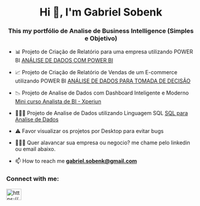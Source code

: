 <h1 align="center">Hi 👋, I'm Gabriel Sobenk</h1>
<h3 align="center">This my portfólio de Analise de Business Intelligence (Simples e Objetivo)</h3>

- 📊 Projeto de Criação de Relatório para uma empresa utilizando POWER BI [ANÁLISE DE DADOS COM POWER BI](https://app.powerbi.com/view?r=eyJrIjoiNzAzOTMwMzQtOGVhNS00MDY1LWFlODctMTI5NmU4MDU2ZmQ5IiwidCI6IjBiMjBhY2NmLThmNDAtNDc3ZC05ZDc4LWNmMGI5NWRkYjFhZCJ9)

- 📈 Projeto de Criação de Relatório de Vendas de um E-commerce utilizando POWER BI [ANÁLISE DE DADOS PARA TOMADA DE DECISÃO](https://app.powerbi.com/view?r=eyJrIjoiNmRhYjU2NjctMzY1ZS00MzhhLTgwMzgtMzAwMmZjMjk2N2Q1IiwidCI6IjBiMjBhY2NmLThmNDAtNDc3ZC05ZDc4LWNmMGI5NWRkYjFhZCJ9)

- 📉 Projeto de Analise de Dados com Dashboard Inteligente e Moderno [Mini curso Analista de BI - Xperiun](https://app.powerbi.com/view?r=eyJrIjoiNzA0NzRkOTAtNzY3Ny00YjJmLWExNjktZDY2NTcwOTYxMTU5IiwidCI6IjBiMjBhY2NmLThmNDAtNDc3ZC05ZDc4LWNmMGI5NWRkYjFhZCJ9)

- 🧑🏻‍💻 Projeto de Analise de Dados utilizando Linguagem SQL [SQL para Analise de Dados](https://medium.com/@gabriel.sobenk/sql-query-from-metabase-portfolio-1fde35be3a5f)

- ⚠️ Favor visualizar os projetos por Desktop para evitar bugs

- 🧑🏻‍💼 Quer alavancar sua empresa ou negocio? me chame pelo linkedin ou email abaixo.

- 📫 How to reach me **gabriel.sobenk@gmail.com**

<h3 align="left">Connect with me:</h3>
<p align="left">
<a href="https://linkedin.com/in/https://www.linkedin.com/in/gabriel-sobenk" target="blank"><img align="center" src="https://raw.githubusercontent.com/rahuldkjain/github-profile-readme-generator/master/src/images/icons/Social/linked-in-alt.svg" alt="https://www.linkedin.com/in/gabriel-sobenk" height="30" width="40" /></a>
</p>

